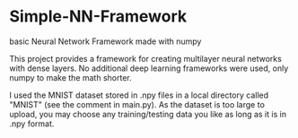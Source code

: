 # Simple-NN-Framework
basic Neural Network Framework made with numpy

This project provides a framework for creating multilayer neural networks with dense layers. No additional deep learning frameworks were used, only numpy to make the math shorter.

I used the MNIST dataset stored in .npy files in a local directory called "MNIST" (see the comment in main.py). As the dataset is too large to upload, you may choose any training/testing data you like as long as it is in .npy format.
